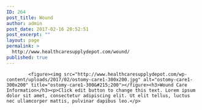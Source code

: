 ```yaml
---
ID: 264
post_title: Wound
author: admin
post_date: 2017-02-16 20:52:51
post_excerpt: ""
layout: page
permalink: >
  http://www.healthcaresupplydepot.com/wound/
published: true
---
```


			<figure><img src="http://www.healthcaresupplydepot.com/wp-content/uploads/2017/02/ostomy-care1-300x200.jpg" alt="ostomy-care1-300x200" title="ostomy-care1-300&#215;200"></figure><h3>Wound Care Information</h3><p>Click edit button to change this text. Lorem ipsum dolor sit amet, consectetur adipiscing elit. Ut elit tellus, luctus nec ullamcorper mattis, pulvinar dapibus leo.</p>